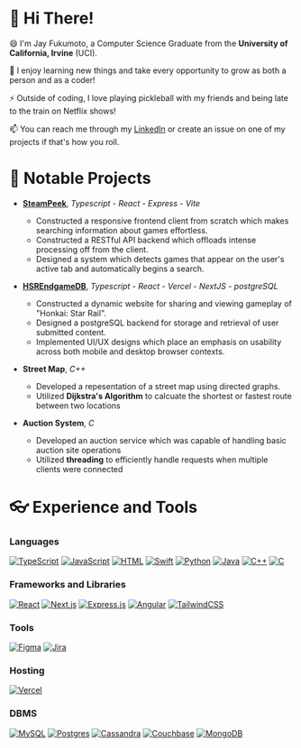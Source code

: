 # 👋 Hi There!
😄 I'm Jay Fukumoto, a Computer Science Graduate from the **University of California, Irvine** (UCI). 

📖 I enjoy learning new things and take every opportunity to grow as both a person and as a coder!

⚡ Outside of coding, I love playing pickleball with my friends and being late to the train on Netflix shows!

📫 You can reach me through my [LinkedIn](https://www.linkedin.com/in/jay-fukumoto/) or create an issue on one of my projects if that's how you roll.

# 🥇 Notable Projects


* [**SteamPeek**](https://github.com/jayfuku/SteamPeek-Public), *Typescript* - *React* - *Express* - *Vite*
  - Constructed a responsive frontend client from scratch which makes searching information about games effortless.
  - Constructed a RESTful API backend which offloads intense processing off from the client.
  - Designed a system which detects games that appear on the user's active tab and automatically begins a search.

* [**HSREndgameDB**](https://hsr-endgame-db.vercel.app/), *Typescript* - *React* - *Vercel* - *NextJS* - *postgreSQL*
   - Constructed a dynamic website for sharing and viewing gameplay of "Honkai: Star Rail".
   - Designed a postgreSQL backend for storage and retrieval of user submitted content.
   - Implemented UI/UX designs which place an emphasis on usability across both mobile and desktop browser contexts.

* **Street Map**, *C++*
  - Developed a repesentation of a street map using directed graphs.
  - Utilized **Dijkstra's Algorithm** to calcuate the shortest or fastest route between two locations

* **Auction System**, *C*
  - Developed an auction service which was capable of handling basic auction site operations
  - Utilized **threading** to efficiently handle requests when multiple clients were connected
 
# 👓 Experience and Tools
### Languages
[![TypeScript](https://img.shields.io/badge/TypeScript-3178C6?logo=typescript&logoColor=fff)](#)
[![JavaScript](https://img.shields.io/badge/JavaScript-F7DF1E?logo=javascript&logoColor=000)](#)
[![HTML](https://img.shields.io/badge/HTML-%23E34F26.svg?logo=html5&logoColor=white)](#)
[![Swift](https://img.shields.io/badge/Swift-F54A2A?logo=swift&logoColor=white)](#)
[![Python](https://img.shields.io/badge/Python-3776AB?logo=python&logoColor=fff)](#)
[![Java](https://img.shields.io/badge/Java-%23ED8B00.svg?logo=openjdk&logoColor=white)](#)
[![C++](https://img.shields.io/badge/C++-%2300599C.svg?logo=c%2B%2B&logoColor=white)](#)
[![C](https://img.shields.io/badge/C-00599C?logo=c&logoColor=white)](#)

### Frameworks and Libraries
[![React](https://img.shields.io/badge/React-%2320232a.svg?logo=react&logoColor=%2361DAFB)](#)
[![Next.js](https://img.shields.io/badge/Next.js-black?logo=next.js&logoColor=white)](#)
[![Express.js](https://img.shields.io/badge/Express.js-%23404d59.svg?logo=express&logoColor=%2361DAFB)](#)
[![Angular](https://img.shields.io/badge/Angular-%23DD0031.svg?logo=angular&logoColor=white)](#)
[![TailwindCSS](https://img.shields.io/badge/Tailwind%20CSS-%2338B2AC.svg?logo=tailwind-css&logoColor=white)](#)

### Tools
[![Figma](https://img.shields.io/badge/Figma-F24E1E?logo=figma&logoColor=white)](#)
[![Jira](https://img.shields.io/badge/Jira-0052CC?logo=jira&logoColor=fff)](#)

### Hosting
[![Vercel](https://img.shields.io/badge/Vercel-%23000000.svg?logo=vercel&logoColor=white)](#)

### DBMS
[![MySQL](https://img.shields.io/badge/MySQL-4479A1?logo=mysql&logoColor=fff)](#)
[![Postgres](https://img.shields.io/badge/Postgres-%23316192.svg?logo=postgresql&logoColor=white)](#)
[![Cassandra](https://img.shields.io/badge/Cassandra-%231287B1.svg?logo=apache-cassandra&logoColor=white)](#)
[![Couchbase](https://img.shields.io/badge/Couchbase-EA2328?logo=couchbase&logoColor=white)](#)
[![MongoDB](https://img.shields.io/badge/MongoDB-%234ea94b.svg?logo=mongodb&logoColor=white)](#)
<!---
jayfuku/jayfuku is a ✨ special ✨ repository because its `README.md` (this file) appears on your GitHub profile.
You can click the Preview link to take a look at your changes.
--->

